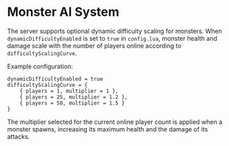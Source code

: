 # Monster AI System

The server supports optional dynamic difficulty scaling for monsters.
When `dynamicDifficultyEnabled` is set to `true` in `config.lua`,
monster health and damage scale with the number of players online
according to `difficultyScalingCurve`.

Example configuration:

```
dynamicDifficultyEnabled = true
difficultyScalingCurve = {
    { players = 1, multiplier = 1 },
    { players = 25, multiplier = 1.2 },
    { players = 50, multiplier = 1.5 }
}
```

The multiplier selected for the current online player count is applied
when a monster spawns, increasing its maximum health and the damage of
its attacks.

